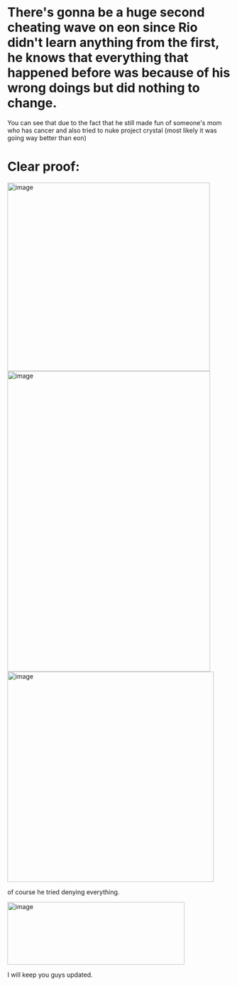 # There's gonna be a huge second cheating wave on eon since Rio didn't learn anything from the first, he knows that everything that happened before was because of his wrong doings but did nothing to change.

You can see that due to the fact that he still made fun of someone's mom who has cancer and also tried to nuke project crystal (most likely it was going way better than eon)

# Clear proof:


<img width="456" height="424" alt="image" src="https://github.com/user-attachments/assets/0e9f63a5-cfbf-473a-846b-8cc2d0a6aed0" />


<img width="457" height="676" alt="image" src="https://github.com/user-attachments/assets/982e5a22-0945-4f11-9d3f-61bc8de842f7" />


<img width="465" height="473" alt="image" src="https://github.com/user-attachments/assets/96ea6584-37f6-432f-b038-bd1d910d6619" />


of course he tried denying everything.


<img width="399" height="141" alt="image" src="https://github.com/user-attachments/assets/794bd8b2-3677-403e-98eb-105145780096" />


I will keep you guys updated.
